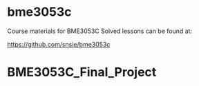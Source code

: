 # bme3053c
Course materials for BME3053C
Solved lessons can be found at:

https://github.com/snsie/bme3053c
# BME3053C_Final_Project
